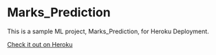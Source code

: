 # Marks_Prediction    
This is a sample ML project, Marks_Prediction, for Heroku Deployment.    

[Check it out on Heroku](https://my-ml-deployment1.herokuapp.com/)
